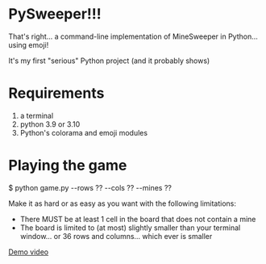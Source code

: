 PySweeper!!!
============

That's right... a command-line implementation of MineSweeper in Python... using emoji!

It's my first "serious" Python project (and it probably shows)

Requirements
============
1. a terminal
2. python 3.9 or 3.10
3. Python's colorama and emoji modules


Playing the game
================
$ python game.py --rows ?? --cols ?? --mines ??

Make it as hard or as easy as you want with the following limitations:
- There MUST be at least 1 cell in the board that does not contain a mine
- The board is limited to (at most) slightly smaller than your terminal window... or 36 rows and columns... which ever is smaller


[Demo video](https://youtu.be/r56bWaF3K6E)
